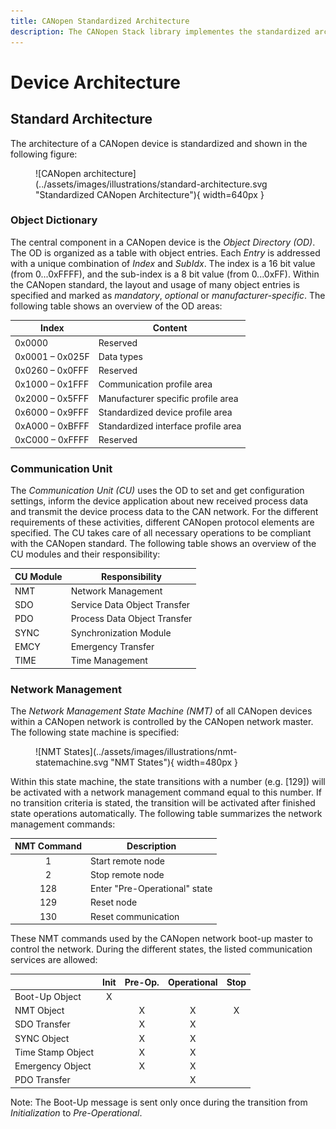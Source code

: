 ```yaml
---
title: CANopen Standardized Architecture
description: The CANopen Stack library implementes the standardized architecture, specified in CiA301.
---
```


# Device Architecture

## Standard Architecture

The architecture of a CANopen device is standardized and shown in the following figure:

<figure markdown>
  ![CANopen architecture](../assets/images/illustrations/standard-architecture.svg "Standardized CANopen Architecture"){ width=640px }
</figure>

### Object Dictionary

The central component in a CANopen device is the *Object Directory (OD)*. The OD is organized as a table with object entries. Each *Entry* is addressed with a unique combination of *Index* and *SubIdx*. The index is a 16 bit value (from 0...0xFFFF), and the sub-index is a 8 bit value (from 0...0xFF). Within the CANopen standard, the layout and usage of many object entries is specified and marked as *mandatory*, *optional* or *manufacturer-specific*. The following table shows an overview of the OD areas:

| Index           | Content                             |
| --------------- | ----------------------------------- |
| 0x0000          | Reserved                            |
| 0x0001 – 0x025F | Data types                          |
| 0x0260 – 0x0FFF | Reserved                            |
| 0x1000 – 0x1FFF | Communication profile area          |
| 0x2000 – 0x5FFF | Manufacturer specific profile area  |
| 0x6000 – 0x9FFF | Standardized device profile area    |
| 0xA000 – 0xBFFF | Standardized interface profile area |
| 0xC000 – 0xFFFF | Reserved                            |

### Communication Unit

The *Communication Unit (CU)* uses the OD to set and get configuration settings, inform the device application about new received process data and transmit the device process data to the CAN network. For the different requirements of these activities, different CANopen protocol elements are specified. The CU takes care of all necessary operations to be compliant with the CANopen standard. The following table shows an overview of the CU modules and their responsibility:

| CU Module | Responsibility               |
| --------- | ---------------------------- |
| NMT       | Network Management           |
| SDO       | Service Data Object Transfer |
| PDO       | Process Data Object Transfer |
| SYNC      | Synchronization Module       |
| EMCY      | Emergency Transfer           |
| TIME      | Time Management              |

### Network Management

The *Network Management State Machine (NMT)* of all CANopen devices within a CANopen network is controlled by the CANopen network master. The following state machine is specified:

<figure markdown>
  ![NMT States](../assets/images/illustrations/nmt-statemachine.svg "NMT States"){ width=480px }
</figure>

Within this state machine, the state transitions with a number (e.g. [129]) will be activated with a network management command equal to this number. If no transition criteria is stated, the transition will be activated after finished state operations automatically. The following table summarizes the network management commands:

| NMT Command | Description                   |
|:-----------:| ----------------------------- |
| 1           | Start remote node             |
| 2           | Stop remote node              |
| 128         | Enter "Pre-Operational" state |
| 129         | Reset node                    |
| 130         | Reset communication           |

These NMT commands used by the CANopen network boot-up master to control the network. During the different states, the listed communication services are allowed:

|                   | Init | Pre-Op. | Operational | Stop |
| ----------------- |:----:|:-------:|:-----------:|:----:|
| Boot-Up Object    | X    |         |             |      |
| NMT Object        |      | X       | X           | X    |
| SDO Transfer      |      | X       | X           |      |
| SYNC Object       |      | X       | X           |      |
| Time Stamp Object |      | X       | X           |      |
| Emergency Object  |      | X       | X           |      |
| PDO Transfer      |      |         | X           |      |

Note: The Boot-Up message is sent only once during the transition from *Initialization* to *Pre-Operational*.
